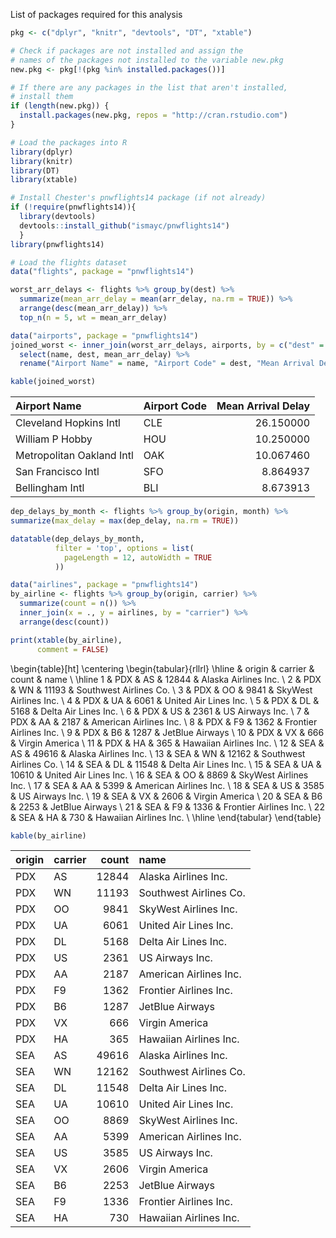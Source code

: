 


List of packages required for this analysis


```r
pkg <- c("dplyr", "knitr", "devtools", "DT", "xtable")

# Check if packages are not installed and assign the
# names of the packages not installed to the variable new.pkg
new.pkg <- pkg[!(pkg %in% installed.packages())]

# If there are any packages in the list that aren't installed,
# install them
if (length(new.pkg)) {
  install.packages(new.pkg, repos = "http://cran.rstudio.com")
}

# Load the packages into R
library(dplyr)
library(knitr)
library(DT)
library(xtable)

# Install Chester's pnwflights14 package (if not already)
if (!require(pnwflights14)){
  library(devtools)
  devtools::install_github("ismayc/pnwflights14")
  }
library(pnwflights14)

# Load the flights dataset
data("flights", package = "pnwflights14")
```

```r
worst_arr_delays <- flights %>% group_by(dest) %>%
  summarize(mean_arr_delay = mean(arr_delay, na.rm = TRUE)) %>%
  arrange(desc(mean_arr_delay)) %>%
  top_n(n = 5, wt = mean_arr_delay)
```

```r
data("airports", package = "pnwflights14")
joined_worst <- inner_join(worst_arr_delays, airports, by = c("dest" = "faa")) %>%
  select(name, dest, mean_arr_delay) %>%
  rename("Airport Name" = name, "Airport Code" = dest, "Mean Arrival Delay" = mean_arr_delay)
```

```r
kable(joined_worst)
```



|Airport Name              |Airport Code | Mean Arrival Delay|
|:-------------------------|:------------|------------------:|
|Cleveland Hopkins Intl    |CLE          |          26.150000|
|William P Hobby           |HOU          |          10.250000|
|Metropolitan Oakland Intl |OAK          |          10.067460|
|San Francisco Intl        |SFO          |           8.864937|
|Bellingham Intl           |BLI          |           8.673913|

```r
dep_delays_by_month <- flights %>% group_by(origin, month) %>%
summarize(max_delay = max(dep_delay, na.rm = TRUE))
```

```r
datatable(dep_delays_by_month,
          filter = 'top', options = list(
            pageLength = 12, autoWidth = TRUE
          ))
```

```r
data("airlines", package = "pnwflights14")
by_airline <- flights %>% group_by(origin, carrier) %>%
  summarize(count = n()) %>%
  inner_join(x = ., y = airlines, by = "carrier") %>%
  arrange(desc(count))
```

```r
print(xtable(by_airline),
      comment = FALSE)
```

\begin{table}[ht]
\centering
\begin{tabular}{rllrl}
  \hline
 & origin & carrier & count & name \\ 
  \hline
1 & PDX & AS & 12844 & Alaska Airlines Inc. \\ 
  2 & PDX & WN & 11193 & Southwest Airlines Co. \\ 
  3 & PDX & OO & 9841 & SkyWest Airlines Inc. \\ 
  4 & PDX & UA & 6061 & United Air Lines Inc. \\ 
  5 & PDX & DL & 5168 & Delta Air Lines Inc. \\ 
  6 & PDX & US & 2361 & US Airways Inc. \\ 
  7 & PDX & AA & 2187 & American Airlines Inc. \\ 
  8 & PDX & F9 & 1362 & Frontier Airlines Inc. \\ 
  9 & PDX & B6 & 1287 & JetBlue Airways \\ 
  10 & PDX & VX & 666 & Virgin America \\ 
  11 & PDX & HA & 365 & Hawaiian Airlines Inc. \\ 
  12 & SEA & AS & 49616 & Alaska Airlines Inc. \\ 
  13 & SEA & WN & 12162 & Southwest Airlines Co. \\ 
  14 & SEA & DL & 11548 & Delta Air Lines Inc. \\ 
  15 & SEA & UA & 10610 & United Air Lines Inc. \\ 
  16 & SEA & OO & 8869 & SkyWest Airlines Inc. \\ 
  17 & SEA & AA & 5399 & American Airlines Inc. \\ 
  18 & SEA & US & 3585 & US Airways Inc. \\ 
  19 & SEA & VX & 2606 & Virgin America \\ 
  20 & SEA & B6 & 2253 & JetBlue Airways \\ 
  21 & SEA & F9 & 1336 & Frontier Airlines Inc. \\ 
  22 & SEA & HA & 730 & Hawaiian Airlines Inc. \\ 
   \hline
\end{tabular}
\end{table}

```r
kable(by_airline)
```



|origin |carrier | count|name                   |
|:------|:-------|-----:|:----------------------|
|PDX    |AS      | 12844|Alaska Airlines Inc.   |
|PDX    |WN      | 11193|Southwest Airlines Co. |
|PDX    |OO      |  9841|SkyWest Airlines Inc.  |
|PDX    |UA      |  6061|United Air Lines Inc.  |
|PDX    |DL      |  5168|Delta Air Lines Inc.   |
|PDX    |US      |  2361|US Airways Inc.        |
|PDX    |AA      |  2187|American Airlines Inc. |
|PDX    |F9      |  1362|Frontier Airlines Inc. |
|PDX    |B6      |  1287|JetBlue Airways        |
|PDX    |VX      |   666|Virgin America         |
|PDX    |HA      |   365|Hawaiian Airlines Inc. |
|SEA    |AS      | 49616|Alaska Airlines Inc.   |
|SEA    |WN      | 12162|Southwest Airlines Co. |
|SEA    |DL      | 11548|Delta Air Lines Inc.   |
|SEA    |UA      | 10610|United Air Lines Inc.  |
|SEA    |OO      |  8869|SkyWest Airlines Inc.  |
|SEA    |AA      |  5399|American Airlines Inc. |
|SEA    |US      |  3585|US Airways Inc.        |
|SEA    |VX      |  2606|Virgin America         |
|SEA    |B6      |  2253|JetBlue Airways        |
|SEA    |F9      |  1336|Frontier Airlines Inc. |
|SEA    |HA      |   730|Hawaiian Airlines Inc. |


